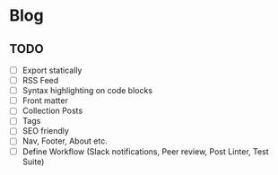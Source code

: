 # Blog

## TODO

- [ ] Export statically
- [ ] RSS Feed
- [ ] Syntax highlighting on code blocks
- [ ] Front matter
- [ ] Collection Posts
- [ ] Tags
- [ ] SEO friendly
- [ ] Nav, Footer, About etc.
- [ ] Define Workflow (Slack notifications, Peer review, Post Linter, Test Suite)
